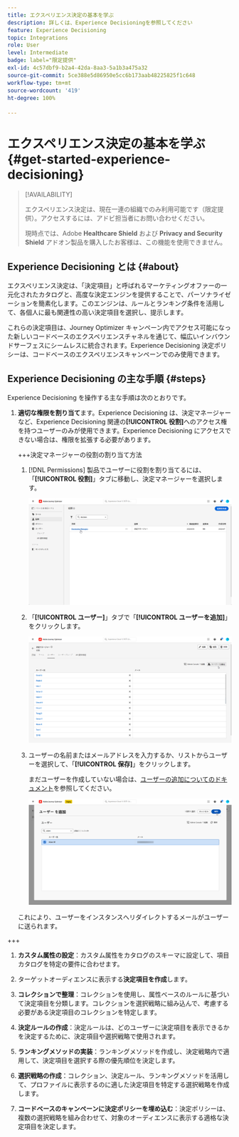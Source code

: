 ```yaml
---
title: エクスペリエンス決定の基本を学ぶ
description: 詳しくは、Experience Decisioningを参照してください
feature: Experience Decisioning
topic: Integrations
role: User
level: Intermediate
badge: label="限定提供"
exl-id: 4c57dbf9-b2a4-42da-8aa3-5a1b3a475a32
source-git-commit: 5ce388e5d86950e5cc6b173aab48225825f1c648
workflow-type: tm+mt
source-wordcount: '419'
ht-degree: 100%

---
```


# エクスペリエンス決定の基本を学ぶ {#get-started-experience-decisioning}

>[!AVAILABILITY]
>
>エクスペリエンス決定は、現在一連の組織でのみ利用可能です（限定提供）。アクセスするには、アドビ担当者にお問い合わせください。
>
>現時点では、Adobe **Healthcare Shield** および **Privacy and Security Shield** アドオン製品を購入したお客様は、この機能を使用できません。

## Experience Decisioning とは {#about}

エクスペリエンス決定は、「決定項目」と呼ばれるマーケティングオファーの一元化されたカタログと、高度な決定エンジンを提供することで、パーソナライゼーションを簡素化します。このエンジンは、ルールとランキング条件を活用して、各個人に最も関連性の高い決定項目を選択し、提示します。

これらの決定項目は、Journey Optimizer キャンペーン内でアクセス可能になった新しいコードベースのエクスペリエンスチャネルを通じて、幅広いインバウンドサーフェスにシームレスに統合されます。Experience Decisioning 決定ポリシーは、コードベースのエクスペリエンスキャンペーンでのみ使用できます。

## Experience Decisioning の主な手順 {#steps}

Experience Decisioning を操作する主な手順は次のとおりです。

1. **適切な権限を割り当て**&#x200B;ます。Experience Decisioning は、決定マネージャーなど、Experience Decisioning 関連の&#x200B;**[!UICONTROL 役割]**&#x200B;へのアクセス権を持つユーザーのみが使用できます。Experience Decisioning にアクセスできない場合は、権限を拡張する必要があります。

   +++決定マネージャーの役割の割り当て方法

   1. [!DNL Permissions] 製品でユーザーに役割を割り当てるには、「**[!UICONTROL 役割]**」タブに移動し、決定マネージャーを選択します。

      ![](assets/decision_permission_1.png)

   1. 「**[!UICONTROL ユーザー]**」タブで「**[!UICONTROL ユーザーを追加]**」をクリックします。

      ![](assets/decision_permission_2.png)

   1. ユーザーの名前またはメールアドレスを入力するか、リストからユーザーを選択して、「**[!UICONTROL 保存]**」をクリックします。

      まだユーザーを作成していない場合は、[ユーザーの追加についてのドキュメント](https://experienceleague.adobe.com/ja/docs/experience-platform/access-control/ui/users)を参照してください。

      ![](assets/decision_permission_3.png)

   これにより、ユーザーをインスタンスへリダイレクトするメールがユーザーに送られます。

+++

1. **カスタム属性の設定**：カスタム属性をカタログのスキーマに設定して、項目カタログを特定の要件に合わせます。

1. ターゲットオーディエンスに表示する&#x200B;**決定項目を作成**&#x200B;します。

1. **コレクションで整理**：コレクションを使用し、属性ベースのルールに基づいて決定項目を分類します。コレクションを選択戦略に組み込んで、考慮する必要がある決定項目のコレクションを特定します。

1. **決定ルールの作成**：決定ルールは、どのユーザーに決定項目を表示できるかを決定するために、決定項目や選択戦略で使用されます。

1. **ランキングメソッドの実装**：ランキングメソッドを作成し、決定戦略内で適用して、決定項目を選択する際の優先順位を決定します。

1. **選択戦略の作成**：コレクション、決定ルール、ランキングメソッドを活用して、プロファイルに表示するのに適した決定項目を特定する選択戦略を作成します。

1. **コードベースのキャンペーンに決定ポリシーを埋め込む**：決定ポリシーは、複数の選択戦略を組み合わせて、対象のオーディエンスに表示する適格な決定項目を決定します。
